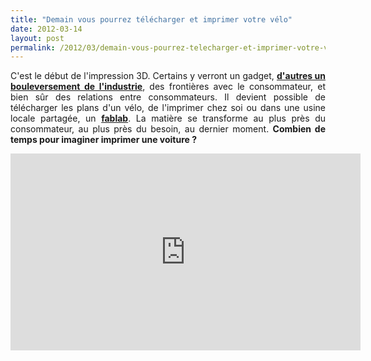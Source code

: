 ```yaml
---
title: "Demain vous pourrez télécharger et imprimer votre vélo"
date: 2012-03-14
layout: post
permalink: /2012/03/demain-vous-pourrez-telecharger-et-imprimer-votre-velo.html
---
```


<p style="text-align: justify;">C'est le début de l'impression 3D. Certains y verront un gadget, <a href="http://www.internetactu.net/2012/03/14/lift12-limpression-3d-va-bouleverser-lindustrie/?utm_source=feedburner&utm_medium=feed&utm_campaign=Feed:+internetactu/bcmJ+%28InternetActu.net%29&utm_content=Google+Reader&utm_source=twitterfeed&utm_medium=twitter" target="_blank"><strong>d'autres un bouleversement de l'industrie</strong></a>, des frontières avec le consommateur, et bien sûr des relations entre consommateurs. Il devient possible de télécharger les plans d'un vélo, de l'imprimer chez soi ou dans une usine locale partagée, un <a href="http://owni.fr/2011/09/23/leroy-merlin-se-paye-les-labos-citoyens/" target="_blank"><strong>fablab</strong></a>. La matière se transforme au plus près du consommateur, au plus près du besoin, au dernier moment. <strong>Combien de temps pour imaginer imprimer une voiture ?</strong></p> <p><iframe frameborder="0" height="315" src="http://www.youtube.com/embed/hmxjLpu2BvY" width="560"></iframe></p>